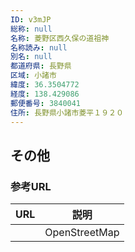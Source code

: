 ```yaml
---
ID: v3mJP
総称: null
名称: 菱野区西久保の道祖神
名称読み: null
別名: null
都道府県: 長野県
区域: 小諸市
緯度: 36.3504772
経度: 138.429086
郵便番号: 3840041
住所: 長野県小諸市菱平１９２０
---
```


## その他

### 参考URL

| URL | 説明          |
| --- | ------------- |
|     | OpenStreetMap |
